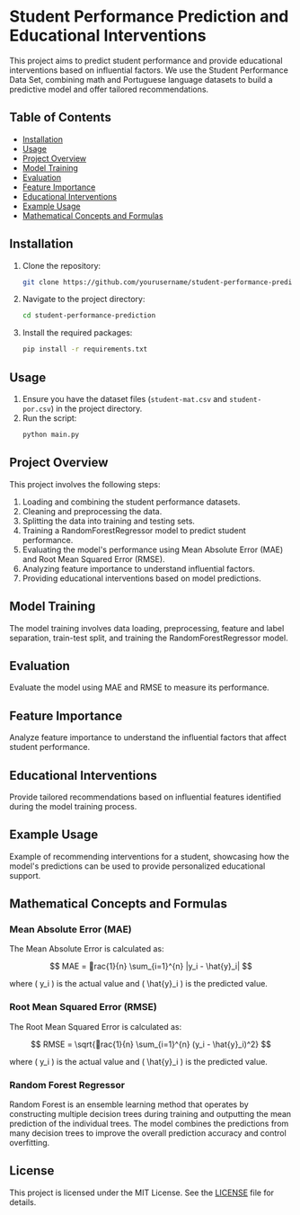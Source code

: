 
# Student Performance Prediction and Educational Interventions

This project aims to predict student performance and provide educational interventions based on influential factors. We use the Student Performance Data Set, combining math and Portuguese language datasets to build a predictive model and offer tailored recommendations.

## Table of Contents

- [Installation](#installation)
- [Usage](#usage)
- [Project Overview](#project-overview)
- [Model Training](#model-training)
- [Evaluation](#evaluation)
- [Feature Importance](#feature-importance)
- [Educational Interventions](#educational-interventions)
- [Example Usage](#example-usage)
- [Mathematical Concepts and Formulas](#mathematical-concepts-and-formulas)

## Installation

1. Clone the repository:
   ```bash
   git clone https://github.com/yourusername/student-performance-prediction.git
   ```
2. Navigate to the project directory:
   ```bash
   cd student-performance-prediction
   ```
3. Install the required packages:
   ```bash
   pip install -r requirements.txt
   ```

## Usage

1. Ensure you have the dataset files (`student-mat.csv` and `student-por.csv`) in the project directory.
2. Run the script:
   ```bash
   python main.py
   ```

## Project Overview

This project involves the following steps:
1. Loading and combining the student performance datasets.
2. Cleaning and preprocessing the data.
3. Splitting the data into training and testing sets.
4. Training a RandomForestRegressor model to predict student performance.
5. Evaluating the model's performance using Mean Absolute Error (MAE) and Root Mean Squared Error (RMSE).
6. Analyzing feature importance to understand influential factors.
7. Providing educational interventions based on model predictions.

## Model Training

The model training involves data loading, preprocessing, feature and label separation, train-test split, and training the RandomForestRegressor model.

## Evaluation

Evaluate the model using MAE and RMSE to measure its performance.

## Feature Importance

Analyze feature importance to understand the influential factors that affect student performance.

## Educational Interventions

Provide tailored recommendations based on influential features identified during the model training process.

## Example Usage

Example of recommending interventions for a student, showcasing how the model's predictions can be used to provide personalized educational support.

## Mathematical Concepts and Formulas

### Mean Absolute Error (MAE)
The Mean Absolute Error is calculated as:

$$ 
MAE = rac{1}{n} \sum_{i=1}^{n} |y_i - \hat{y}_i|
$$

where \( y_i \) is the actual value and \( \hat{y}_i \) is the predicted value.

### Root Mean Squared Error (RMSE)
The Root Mean Squared Error is calculated as:

$$
RMSE = \sqrt{rac{1}{n} \sum_{i=1}^{n} (y_i - \hat{y}_i)^2}
$$

where \( y_i \) is the actual value and \( \hat{y}_i \) is the predicted value.

### Random Forest Regressor
Random Forest is an ensemble learning method that operates by constructing multiple decision trees during training and outputting the mean prediction of the individual trees. The model combines the predictions from many decision trees to improve the overall prediction accuracy and control overfitting.

## License

This project is licensed under the MIT License. See the [LICENSE](LICENSE) file for details.
